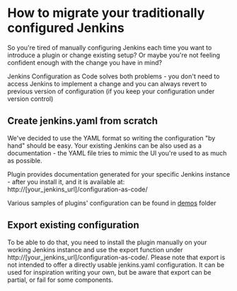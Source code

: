 # How to migrate your traditionally configured Jenkins

So you're tired of manually configuring Jenkins each time you want to introduce a plugin or change existing setup?
Or maybe you're not feeling confident enough with the change you have in mind?

Jenkins Configuration as Code solves both problems - you don't need to access Jenkins to implement a change and you can always revert to previous version of configuration (if you keep your configuration under version control)

## Create jenkins.yaml from scratch

We've decided to use the YAML format so writing the configuration "by hand" should be easy. Your existing Jenkins can be also used as a documentation - the YAML file tries to mimic the UI you're used to as much as possible.

Plugin provides documentation generated for your specific Jenkins instance - after you install it, and it is available at:
http://[your_jenkins_url]/configuration-as-code/

Various samples of plugins' configuration can be found in [demos](../demos) folder

## Export existing configuration

To be able to do that, you need to install the plugin manually on your working Jenkins instance and use the export function under http://[your_jenkins_url]/configuration-as-code/. Please note that export is not intended to offer a directly usable jenkins.yaml configuration. It can be used for inspiration writing your own, but be aware that export can be partial, or fail for some components.
